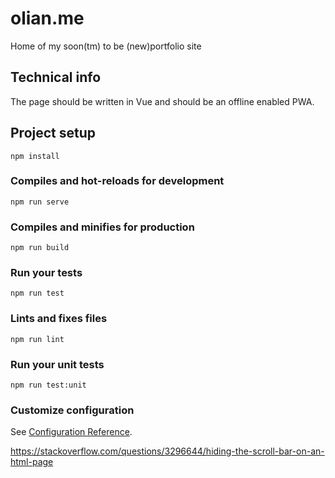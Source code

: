 # olian.me
Home of my soon(tm) to be (new)portfolio site

## Technical info

The page should be written in Vue and should be an offline enabled PWA.

## Project setup
```
npm install
```

### Compiles and hot-reloads for development
```
npm run serve
```

### Compiles and minifies for production
```
npm run build
```

### Run your tests
```
npm run test
```

### Lints and fixes files
```
npm run lint
```

### Run your unit tests
```
npm run test:unit
```

### Customize configuration
See [Configuration Reference](https://cli.vuejs.org/config/).

https://stackoverflow.com/questions/3296644/hiding-the-scroll-bar-on-an-html-page
